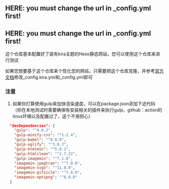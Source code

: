 ## HERE: you must change the url in _config.yml first!
## HERE: you must change the url in _config.yml first!

这个仓库基本配置好了装有kira主题的Hexo静态网站，您可以使用这个仓库来进行测试

如果您想要基于这个仓库来个性化您的网站，只需要把这个仓库克隆，并参考[官方文档](https://kira.host/hexo/)修改_config.kira.yml和_config.yml即可

### 注意
1. 如果你打算使用gulp来加快渲染速度，可以在package.json添加下述代码（你在本地测试时需要确保有安装相关的插件来执行gulp，github：action的linux环境以及配置过了，这个不用担心）
  ```json
	"devDependencies": {
	  "gulp": "^4.0.2",
	  "gulp-minify-css": "^1.2.4",
	  "gulp-babel": "^8.0.0",
	  "gulp-uglify": "^3.0.2",
	  "gulp-htmlmin": "^5.0.1",
	  "gulp-htmlclean": "^2.7.22",
	  "gulp-imagemin": "^7.1.0",
	  "imagemin-jpegtran": "^7.0.0",
	  "imagemin-svgo": "^11.0.0",
	  "imagemin-gifsicle": "^7.0.0",
	  "imagemin-optipng": "^8.0.0"
	}

  ```

